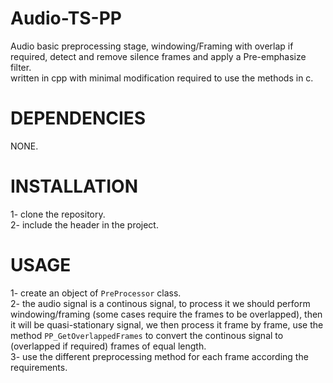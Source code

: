 # **Audio-TS-PP**
Audio basic preprocessing stage, windowing/Framing with overlap if required, detect and remove silence frames and apply a Pre-emphasize filter.\
written in cpp with minimal modification required to use the methods in c. 


# **DEPENDENCIES**
NONE.


# **INSTALLATION**
1- clone the repository.\
2- include the header in the project.



# **USAGE**
1- create an object of `PreProcessor` class.\
2- the audio signal is a continous signal, to process it we should perform windowing/framing (some cases require the frames to be overlapped), then it will be quasi-stationary signal, we then process it frame by frame, use the method `PP_GetOverlappedFrames` to convert the continous signal to (overlapped if required) frames of equal length.\
3- use the different preprocessing method for each frame according the requirements.


